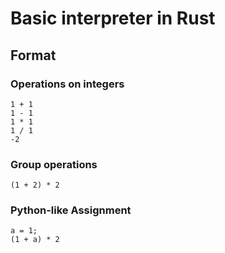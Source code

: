 # Basic interpreter in Rust

## Format 

### Operations on integers

```
1 + 1
1 - 1
1 * 1
1 / 1
-2
```

### Group operations

```
(1 + 2) * 2
```

### Python-like Assignment

```
a = 1;
(1 + a) * 2
```
